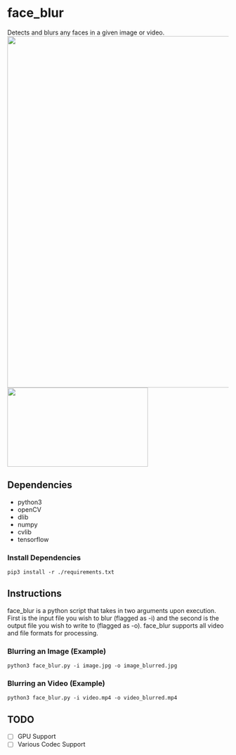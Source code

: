 # face_blur
Detects and blurs any faces in a given image or video.
<img width=800px src="https://github.com/avrha/face_blur/blob/main/examples/img_example.jpg/">
<img width=320px height=180 src= "https://github.com/avrha/face_blur/blob/main/examples/vid_example.gif/">
## Dependencies 
- python3
- openCV
- dlib
- numpy
- cvlib
- tensorflow

### Install Dependencies
```
pip3 install -r ./requirements.txt
```

## Instructions
face_blur is a python script that takes in two arguments upon execution. First is the input file you wish to blur (flagged as  -i) and the second is the output file you wish to write to (flagged as -o). face_blur supports all video and file formats for processing. 
###  Blurring an Image (Example)
``
python3 face_blur.py -i image.jpg -o image_blurred.jpg
``

### Blurring an Video (Example)
``
python3 face_blur.py -i video.mp4 -o video_blurred.mp4
``

## TODO
- [ ] GPU Support
- [ ] Various Codec Support
